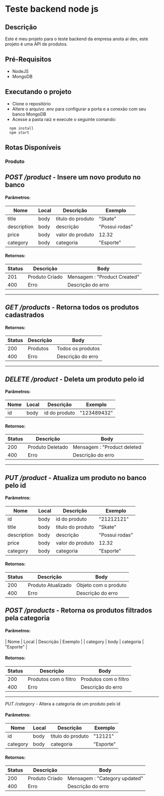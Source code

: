 # Teste backend node js

## Descrição
Este é meu projeto para o teste backend da empresa anota ai dev, este projeto é uma API de produtos.

## Pré-Requisitos
- NodeJS 
- MongoDB

## Executando o projeto
- Clone o repositório
- Altere o arquivo .env para configurar a porta e a conexão com seu banco MongoDB
- Acesse a pasta raiz e execute o seguinte comando:
```
  npm install
  npm start
```

## Rotas Disponíveis


### Produto
*POST /product* - Insere um novo produto no banco
---
#### Parâmetros: 
| Nome           | Local | Descrição         | Exemplo              | 
|----------------|-------|-------------------|----------------------|
|        title   | body  | titulo do produto | "Skate"              |
|  description   | body  | descrição         | "Possui rodas"       |
|        price   | body  | valor do produto  | 12.32                |
|     category   | body  | categoria         | "Esporte"            |



#### Retornos:
| Status | Descrição             | Body                                     |
|--------|-----------------------|------------------------------------------|
| 201    | Produto Criado        | Mensagem : "Product Created"                           |
| 400    | Erro                  | Descrição do erro                        |

---
*GET /products* - Retorna todos os produtos cadastrados
---
#### Retornos:
| Status | Descrição             | Body                                     |
|--------|-----------------------|------------------------------------------|
| 200    | Produtos              | Todos os produtos                        |
| 400    | Erro                  | Descrição do erro                        |

---

*DELETE /product* - Deleta um produto pelo id
---
#### Parâmetros: 
| Nome           | Local | Descrição         | Exemplo              | 
|----------------|-------|-------------------|----------------------|
|           id   | body  | id do produto     | "123489432"          |


#### Retornos:
| Status | Descrição             | Body                                     |
|--------|-----------------------|------------------------------------------|
| 200    | Produto Deletado      | Mensagem : "Product deleted              |
| 400    | Erro                  | Descrição do erro                        |

---

*PUT /product* - Atualiza um produto no banco pelo id
---
#### Parâmetros: 
| Nome           | Local | Descrição         | Exemplo              | 
|----------------|-------|-------------------|----------------------|
|        id      | body  |  id do produto    | "21212121"           |
|        title   | body  | titulo do produto | "Skate"              |
|  description   | body  | descrição         | "Possui rodas"       |
|        price   | body  | valor do produto  | 12.32                |
|     category   | body  | categoria         | "Esporte"            |

#### Retornos:
| Status | Descrição             | Body                                     |
|--------|-----------------------|------------------------------------------|
| 200    | Produto Atualizado    | Objeto com o produto                     |  
| 400    | Erro                  | Descrição do erro                        |

*POST /products* - Retorna os produtos filtrados pela categoria
---
#### Parâmetros: 
| Nome           | Local | Descrição         | Exemplo                      | 
|     category   | body  | categoria         | "Esporte"                    |

#### Retornos:
| Status | Descrição             | Body                                     |
|--------|-----------------------|------------------------------------------|
| 200    | Produtos com o filtro | Produtos com o filtro                    |  
| 400    | Erro                  | Descrição do erro                        |


---
*PUT /category* - Altera a categoria de um produto pelo id
#### Parâmetros: 
| Nome           | Local | Descrição         | Exemplo              | 
|----------------|-------|-------------------|----------------------|
|        id      | body  | titulo do produto | "12121"              |
|     category   | body  | categoria         | "Esporte"            |



#### Retornos:
| Status | Descrição             | Body                                     |
|--------|-----------------------|------------------------------------------|
| 200    | Produto Criado        | Mensagem : "Category updated"            |
| 400    | Erro                  | Descrição do erro                        |





